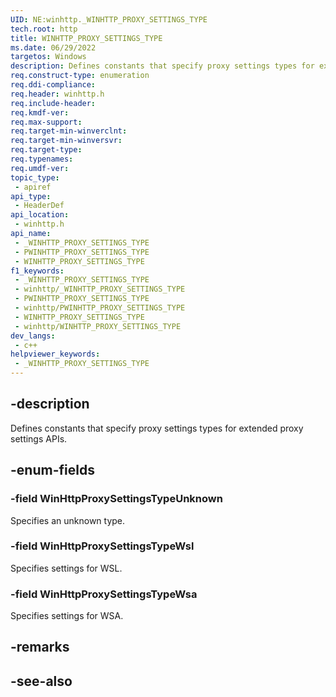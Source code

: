 ```yaml
---
UID: NE:winhttp._WINHTTP_PROXY_SETTINGS_TYPE
tech.root: http
title: WINHTTP_PROXY_SETTINGS_TYPE
ms.date: 06/29/2022
targetos: Windows
description: Defines constants that specify proxy settings types for extended proxy settings APIs.
req.construct-type: enumeration
req.ddi-compliance: 
req.header: winhttp.h
req.include-header: 
req.kmdf-ver: 
req.max-support: 
req.target-min-winverclnt: 
req.target-min-winversvr: 
req.target-type: 
req.typenames: 
req.umdf-ver: 
topic_type:
 - apiref
api_type:
 - HeaderDef
api_location:
 - winhttp.h
api_name:
 - _WINHTTP_PROXY_SETTINGS_TYPE
 - PWINHTTP_PROXY_SETTINGS_TYPE
 - WINHTTP_PROXY_SETTINGS_TYPE
f1_keywords:
 - _WINHTTP_PROXY_SETTINGS_TYPE
 - winhttp/_WINHTTP_PROXY_SETTINGS_TYPE
 - PWINHTTP_PROXY_SETTINGS_TYPE
 - winhttp/PWINHTTP_PROXY_SETTINGS_TYPE
 - WINHTTP_PROXY_SETTINGS_TYPE
 - winhttp/WINHTTP_PROXY_SETTINGS_TYPE
dev_langs:
 - c++
helpviewer_keywords:
 - _WINHTTP_PROXY_SETTINGS_TYPE
---
```


## -description

Defines constants that specify proxy settings types for extended proxy settings APIs.

## -enum-fields

### -field WinHttpProxySettingsTypeUnknown

Specifies an unknown type.

### -field WinHttpProxySettingsTypeWsl

Specifies settings for WSL.

### -field WinHttpProxySettingsTypeWsa

Specifies settings for WSA.

## -remarks

## -see-also
